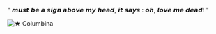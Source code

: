 " 𝙢𝙪𝙨𝙩 𝙗𝙚 𝙖 𝙨𝙞𝙜𝙣 𝙖𝙗𝙤𝙫𝙚 𝙢𝙮 𝙝𝙚𝙖𝙙, 𝙞𝙩 𝙨𝙖𝙮𝙨 : 𝙤𝙝, 𝙡𝙤𝙫𝙚 𝙢𝙚 𝙙𝙚𝙖𝙙! "                        



![★ Columbina](https://github.com/user-attachments/assets/5b67fcf0-2285-4d45-a1f0-c3bef6784e58)
